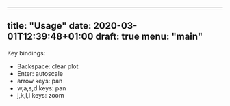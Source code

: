 
---
title: "Usage"
date: 2020-03-01T12:39:48+01:00
draft: true
menu: "main"
---

Key bindings:

- Backspace: clear plot
- Enter: autoscale
- arrow keys: pan
- w,a,s,d keys: pan
- j,k,l,i keys: zoom

